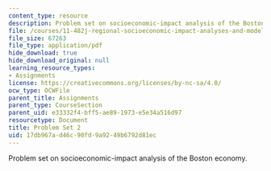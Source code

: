 ```yaml
---
content_type: resource
description: Problem set on socioeconomic-impact analysis of the Boston economy.
file: /courses/11-482j-regional-socioeconomic-impact-analyses-and-modeling-fall-2008/17db967ad46c90fd9a9249b6792d81ec_pset2.pdf
file_size: 67263
file_type: application/pdf
hide_download: true
hide_download_original: null
learning_resource_types:
- Assignments
license: https://creativecommons.org/licenses/by-nc-sa/4.0/
ocw_type: OCWFile
parent_title: Assignments
parent_type: CourseSection
parent_uid: e33332f4-bff5-ae89-1973-e5e34a516d97
resourcetype: Document
title: Problem Set 2
uid: 17db967a-d46c-90fd-9a92-49b6792d81ec
---
```

Problem set on socioeconomic-impact analysis of the Boston economy.